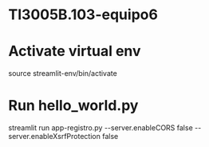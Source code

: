 # TI3005B.103-equipo6

# Activate virtual env
source streamlit-env/bin/activate

# Run hello_world.py
streamlit run app-registro.py --server.enableCORS false --server.enableXsrfProtection false
